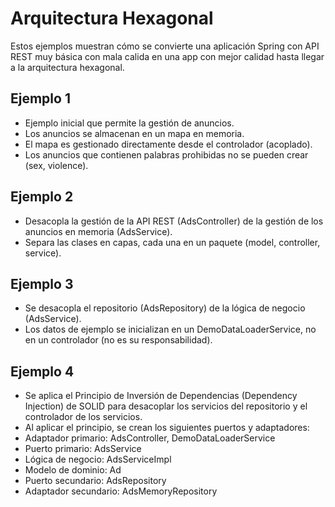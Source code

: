 # Arquitectura Hexagonal

Estos ejemplos muestran cómo se convierte una aplicación Spring con API REST muy básica con mala calida en una app con mejor calidad hasta llegar a la arquitectura hexagonal.

## Ejemplo 1

* Ejemplo inicial que permite la gestión de anuncios.
* Los anuncios se almacenan en un mapa en memoria.
* El mapa es gestionado directamente desde el controlador (acoplado).
* Los anuncios que contienen palabras prohibidas no se pueden crear (sex, violence).

## Ejemplo 2

* Desacopla la gestión de la API REST (AdsController) de la gestión de los anuncios en memoria (AdsService).
* Separa las clases en capas, cada una en un paquete (model, controller, service).

## Ejemplo 3

* Se desacopla el repositorio (AdsRepository) de la lógica de negocio (AdsService).
* Los datos de ejemplo se inicializan en un DemoDataLoaderService, no en un controlador (no es su responsabilidad).

## Ejemplo 4

* Se aplica el Principio de Inversión de Dependencias (Dependency Injection) de SOLID para desacoplar los servicios del repositorio y el controlador de los servicios.
* Al aplicar el principio, se crean los siguientes puertos y adaptadores:
 * Adaptador primario: AdsController, DemoDataLoaderService
 * Puerto primario: AdsService
 * Lógica de negocio: AdsServiceImpl
 * Modelo de dominio: Ad
 * Puerto secundario: AdsRepository
 * Adaptador secundario: AdsMemoryRepository